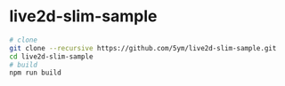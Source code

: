 # live2d-slim-sample

```sh
# clone
git clone --recursive https://github.com/5ym/live2d-slim-sample.git
cd live2d-slim-sample
# build
npm run build
```